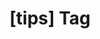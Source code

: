 ---
article_id: 0
description: List of articles under [tips] tag.
image: http://huntingbears.com.ve/static/img/site/mstile-310x310.png
layout: tag
slug: tips
title: '[tips] Tag'
---